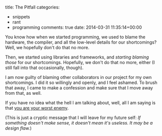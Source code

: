 title: The Pitfall
categories:
- snippets
- rant
- programming
comments: true
date: 2014-03-31 11:35:14+00:00

You know how when we started programming, we used to blame the hardware, the compiler, and all the low-level details for our shortcomings? Well, we hopefully don't do that no more.

Then, we started using libraries and frameworks, and _starting blaming those_ for our shortcomings. Hopefully, we don't do that no more, either (I still fall into that occasionally, though).

I am now guilty of blaming other collaborators in our project for my own shortcomings. I did it so willingly and openly, and I feel ashamed. To brush that away, I came to make a confession and make sure that I move away from that, as well.

If you have no idea what the hell I am talking about, well, all I am saying is that [you are your worst enemy](http://blog.codinghorror.com/the-best-code-is-no-code-at-all/).

(This is just a cryptic message that I will leave for my future self: _If something doesn't make sense, it doesn't mean it's useless. It may be a design flaw._)
